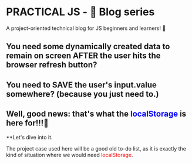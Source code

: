 # PRACTICAL JS - 📝 Blog series
A project-oriented technical blog for JS beginners and learners! 🚀

## You need some dynamically created data to remain on screen AFTER the user hits the browser refresh button?
## You need to SAVE the user's input.value somewhere? (because you just need to.)
## Well, good news: that's what the <span style="color:blue">localStorage</span> is here for!!!🤩 

**Let's dive into it.

The project case used here will be a good old to-do list, as it is exactly the kind of situation where we would need <font color='red'>localStorage</font>.
